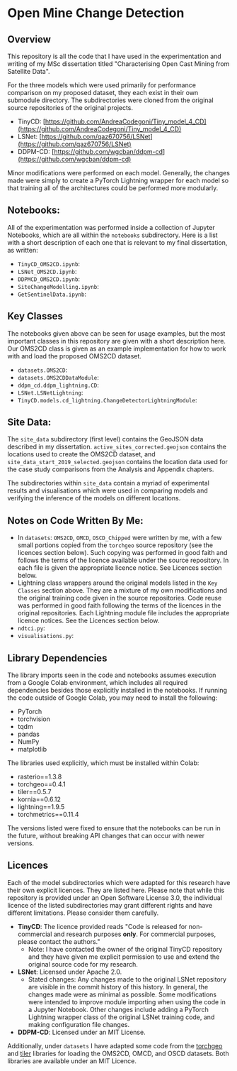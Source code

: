 # Open Mine Change Detection

## Overview

This repository is all the code that I have used in the experimentation and writing of my MSc dissertation titled "Characterising Open Cast Mining
from Satellite Data". 

For the three models which were used primarily for performance comparison on my proposed dataset, they each exist in their own submodule directory. The subdirectories were cloned from the original source repositories of the original projects.

- TinyCD:  [https://github.com/AndreaCodegoni/Tiny_model_4_CD](https://github.com/AndreaCodegoni/Tiny_model_4_CD)
- LSNet: [https://github.com/qaz670756/LSNet](https://github.com/qaz670756/LSNet)
- DDPM-CD: [https://github.com/wgcban/ddpm-cd](https://github.com/wgcban/ddpm-cd)

Minor modifications were performed on each model. Generally, the changes made were simply to create a PyTorch Lightning wrapper for each model so that training all of the architectures could be performed more modularly. 

## Notebooks: 

All of the experimentation was performed inside a collection of Jupyter Notebooks, which are all within the `notebooks` subdirectory. Here is a list with a short description of each one that is relevant to my final dissertation, as written:

- `TinyCD_OMS2CD.ipynb`:
- `LSNet_OMS2CD.ipynb`:
- `DDPMCD_OMS2CD.ipynb`:
- `SiteChangeModelling.ipynb`:
- `GetSentinelData.ipynb`:

## Key Classes

The notebooks given above can be seen for usage examples, but the most important classes in this repository are given with a short description here. Our OMS2CD class is given as an example implementation for how to work with and load the proposed OMS2CD dataset.

- `datasets.OMS2CD`: 
- `datasets.OMS2CDDataModule`:
- `ddpm_cd.ddpm_lightning.CD`:
- `LSNet.LSNetLightning`:
- `TinyCD.models.cd_lightning.ChangeDetectorLightningModule`:

## Site Data: 

The `site_data` subdirectory (first level) contains the GeoJSON data described in my dissertation. `active_sites_corrected.geojson` contains the locations used to create the OMS2CD dataset, and `site_data_start_2019_selected.geojson` contains the location data used for the case study comparisons from the Analysis and Appendix chapters.

The subdirectories within `site_data` contain a myriad of experimental results and visualisations which were used in comparing models and verifying the inference of the models on different locations.

## Notes on Code Written By Me:

- In `datasets`: `OMS2CD`, `OMCD`, `OSCD_Chipped` were written by me, with a few small portions copied from the `torchgeo` source repository (see the licences section below). Such copying was performed in good faith and follows the terms of the licence available under the source repository. In each file is given the appropriate licence notice. See Licences section below.
- Lightning class wrappers around the original models listed in the `Key Classes` section above. They are a mixture of my own modifications and the original training code given in the source repositories. Code reuse was performed in good faith following the terms of the licences in the original repositories. Each Lightning module file includes the appropriate licence notices. See the Licences section below.
- `ndtci.py`:
- `visualisations.py`:

## Library Dependencies

The library imports seen in the code and notebooks assumes execution from a Google Colab environment, which includes all required dependencies besides those explicitly installed in the notebooks. If running the code outside of Google Colab, you may need to install the following: 
- PyTorch
- torchvision
- tqdm
- pandas
- NumPy
- matplotlib

The libraries used explicitly, which must be installed within Colab: 
- rasterio==1.3.8
- torchgeo==0.4.1
- tiler==0.5.7
- kornia==0.6.12
- lightning==1.9.5
- torchmetrics==0.11.4

The versions listed were fixed to ensure that the notebooks can be run in the future, without breaking API changes that can occur with newer versions. 

## Licences

Each of the model subdirectories which were adapted for this research have their own explicit licences. They are listed here. Please note that while this repository is provided under an Open Software License 3.0, the individual licence of the listed subdirectories may grant different rights and have different limitations. Please consider them carefully.

- **TinyCD**: The licence provided reads "Code is released for non-commercial and research purposes **only**. For commercial purposes, please contact the authors." 
  - Note: I have contacted the owner of the original TinyCD repository and they have given me explicit permission to use and extend the original source code for my research.
- **LSNet**: Licensed under Apache 2.0. 
  - Stated changes: Any changes made to the original LSNet repository are visible in the commit history of this history. In general, the changes made were as minimal as possible. Some modifications were intended to improve module importing when using the code in a Jupyter Notebook. Other changes include adding a PyTorch Lightning wrapper class of the original LSNet training code, and making configuration file changes.
- **DDPM-CD**: Licensed under an MIT License.

Additionally, under `datasets` I have adapted some code from the [torchgeo](https://github.com/microsoft/torchgeo) and [tiler](https://github.com/the-lay/tiler) libraries for loading the OMS2CD, OMCD, and OSCD datasets. Both libraries are available under an MIT Licence.